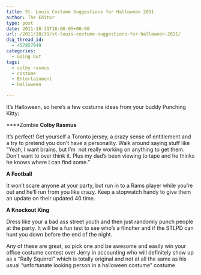 ```yaml
---
title: St. Louis Costume Suggestions for Halloween 2011
author: The Editor
type: post
date: 2011-10-31T16:00:05+00:00
url: /2011/10/31/st-louis-costume-suggestions-for-halloween-2011/
dsq_thread_id:
  - 457857049
categories:
  - Going Out
tags:
  - colby rasmus
  - costume
  - Entertainment
  - halloween

---
```

[<img class="alignright size-full wp-image-10993" title="zombie_colby_rasmus" src="http://media.punchingkitty.com/wordpress/2011/10/zombie_colby_rasmus.png?filter=resize&w=250" alt="" />][1]It&#8217;s Halloween, so here&#8217;s a few costume ideas from your buddy Punching Kitty:

****Zombie **Colby Rasmus**

It&#8217;s perfect! Get yourself a Toronto jersey, a crazy sense of entitlement and a try to pretend you don&#8217;t have a personality. Walk around saying stuff like &#8220;Yeah, I want brains, but I&#8217;m  not really working on anything to get them. Don&#8217;t want to over think it. Plus my dad&#8217;s been viewing to tape and he thinks he knows where I can find some.&#8221;

**A Football**

It won&#8217;t scare anyone at your party, but run in to a Rams player while you&#8217;re out and he&#8217;ll run from you like crazy. Keep a stopwatch handy to give them an update on their updated 40 time.

**A Knockout King**

Dress like your a bad ass street youth and then just randomly punch people at the party. It will be a fun test to see who&#8217;s a flincher and if the STLPD can hunt you down before the end of the night.

Any of these are great, so pick one and be awesome and easily win your office costume contest over Jerry in accounting who will definitely show up as a &#8220;Rally Squirrel&#8221; which is totally original and not at all the same as his usual &#8220;unfortunate looking person in a halloween costume&#8221; costume.

 [1]: http://media.punchingkitty.com/wordpress/2011/10/zombie_colby_rasmus.png